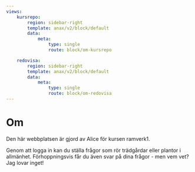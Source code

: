 ```yaml
---
views:
    kursrepo:
        region: sidebar-right
        template: anax/v2/block/default
        data:
            meta:
                type: single
                route: block/om-kursrepo

    redovisa:
        region: sidebar-right
        template: anax/v2/block/default
        data:
            meta:
                type: single
                route: block/om-redovisa
---
```

Om
=========================
Den här webbplatsen är gjord av Alice för kursen ramverk1.

Genom att logga in kan du ställa frågor som rör trädgårdar eller plantor i allmänhet. Förhoppningsvis får du även svar på dina frågor - men vem vet? Jag lovar inget!

<!-- Detta innehåll är skrivet i markdown och du hittar innehållet i filen `content/om.md`. -->


<!-- [FIGURE src=image/car.png?w=300 caption="En fin bil som demobild."] -->
